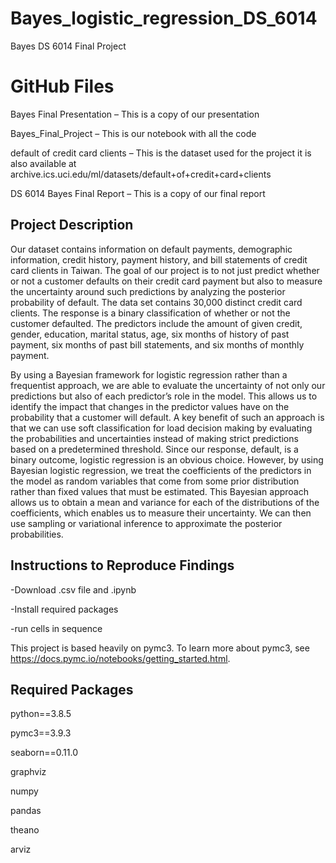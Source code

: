 # Bayes_logistic_regression_DS_6014
Bayes DS 6014 Final Project

# GitHub Files 
Bayes Final Presentation – This is a copy of our presentation 

Bayes_Final_Project – This is our notebook with all the code 

default of credit card clients – This is the dataset used for the project it is also available at archive.ics.uci.edu/ml/datasets/default+of+credit+card+clients

DS 6014 Bayes Final Report – This is a copy of our final report


## Project Description
Our dataset contains information on default payments, demographic information, credit history, payment history, and bill statements of credit card clients in Taiwan. The goal of our project is to not just predict whether or not a customer defaults on their credit card payment but also to measure the uncertainty around such predictions by analyzing the posterior probability of default. The data set contains 30,000 distinct credit card clients. The response is a binary classification of whether or not the customer defaulted. The predictors include the amount of given credit, gender, education, marital status, age, six months of history of past payment, six months of past bill statements, and six months of monthly payment.

By using a Bayesian framework for logistic regression rather than a frequentist approach, we are able to evaluate the uncertainty of not only our predictions but also of each predictor’s role in the model. This allows us to identify the impact that changes in the predictor values have on the probability that a customer will default. A key benefit of such an approach is that we can use soft classification for load decision making by evaluating the probabilities and uncertainties instead of making strict predictions based on a predetermined threshold.
Since our response, default, is a binary outcome, logistic regression is an obvious choice. However, by using Bayesian logistic regression, we treat the coefficients of the predictors in the model as random variables that come from some prior distribution rather than fixed values that must be estimated. This Bayesian approach allows us to obtain a mean and variance for each of the distributions of the coefficients, which enables us to measure their uncertainty. We can then use sampling or variational inference to approximate the posterior probabilities.

## Instructions to Reproduce Findings
-Download .csv file and .ipynb

-Install required packages

-run cells in sequence

This project is based heavily on pymc3. To learn more about pymc3, see https://docs.pymc.io/notebooks/getting_started.html. 

## Required Packages
python==3.8.5

pymc3==3.9.3

seaborn==0.11.0

graphviz

numpy

pandas

theano

arviz


